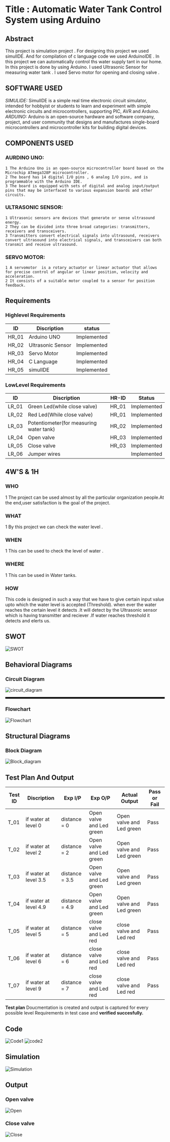 # Title : Automatic Water Tank Control System using Arduino

## Abstract 
This project is simulation project . For designing this project we used simulIDE. And for compilation of c language code we used ArduinoIDE . In this project we can automatically control ths water supply tant in our home. In this project is done by using Arduino. I used Ultrasonic Sensor for measuring water tank . I used Servo motor for opening and closing valve . 
## SOFTWARE USED
*SIMULIDE:*
SimulIDE is a simple real time electronic circuit simulator, intended for hobbyist or students to learn and experiment with simple electronic circuits and                      microcontrollers, supporting PIC, AVR and Arduino.
*ARDUINO:*
Arduino  is an open-source hardware and software company, project, and user community that designs and manufactures single-board microcontrollers and microcontroller            kits for building digital devices.
## COMPONENTS USED
### AURDINO UNO:
    1 The Arduino Uno is an open-source microcontroller board based on the Microchip ATmega328P microcontroller.
    2 The board has 14 digital I/O pins , 6 analog I/O pins, and is programmable with the Arduino IDE.
    3 The board is equipped with sets of digital and analog input/output pins that may be interfaced to various expansion boards and other circuits.
  ### ULTRASONIC SENSOR:
    1 Ultrasonic sensors are devices that generate or sense ultrasound energy. 
    2 They can be divided into three broad categories: transmitters, receivers and transceivers.
    3 Transmitters convert electrical signals into ultrasound, receivers convert ultrasound into electrical signals, and transceivers can both transmit and receive ultrasound.
 ### SERVO MOTOR: 
    1 A servomotor  is a rotary actuator or linear actuator that allows for precise control of angular or linear position, velocity and acceleration.
    2 It consists of a suitable motor coupled to a sensor for position feedback. 
## Requirements 
### Highlevel Requirements
|  ID  |   Discription  |status|
|------|----------------|------|
| HR_01| Arduino UNO    |Implemented|
| HR_02| Ultrasonic Sensor|Implemented|
| HR_03| Servo Motor |Implemented|
| HR_04| C Language |Implemented|
| HR_05| simulIDE |Implemented|

### LowLevel Requirements
|  ID  |   Discription  | HR-ID |Status|
|------|----------------|-------|------|
| LR_01|  Green Led(while close valve) | HR_01 |Implemented|
| LR_02|  Red Led(While close valve) | HR_01 |Implemented|
| LR_03|  Potentiometer(for measuring water tank) | HR_02 |Implemented|
| LR_04|  Open valve | HR_03|Implemented|
| LR_05|  Close valve| HR_03|Implemented|
| LR_06|  Jumper wires|     |Implemented|
## 4W'S & 1H 
### WHO
1 The project can be used almost by all the particular organization people.At the end,user satisfaction is the goal of the project.
### WHAT
1 By this project we can check the water level .
### WHEN
1 This can be used to check the level of water .
### WHERE
1  This can be used in Water tanks.
### HOW
This code is designed in such a way that we have to give certain input value upto which the water level is accepted (Threshold). when ever the water reaches the certain level it detects .It will detect by the Ultrasonic sensor which is having transmitter and reciever .If water reaches threshold it detects and elerts us.
## SWOT 
![SWOT](https://user-images.githubusercontent.com/98832647/157196123-3b721e22-e58e-4964-9243-95d4506527d1.png)
## Behavioral Diagrams
### Circuit Diagram
![circuit_diagram](https://user-images.githubusercontent.com/98832647/157040533-be914548-cc13-408b-8211-1b249f28dbf0.png)

<hr style="border:2px solid black">

### Flowchart
![Flowchart](https://user-images.githubusercontent.com/98832647/157054605-39babd6c-9b5c-4a20-940d-2adc26378d58.png)
## Structural Diagrams
### Block Diagram
![Block_diagram](https://user-images.githubusercontent.com/98832647/155829963-069490ff-8a31-412b-8353-048190e6a296.png)
## Test Plan And Output

|Test ID |   Discription      | Exp I/P |  Exp O/P     | Actual Output | Pass or Fail  |
|--------|--------------------|---------|--------------|---------------|---------------|
|  T_01  |  if water at level 0 |distance = 0|Open valve and Led green|Open valve and Led green|     Pass      |
|  T_02  |  if water at level 2 |distance = 2|Open valve and Led green|Open valve and Led green|     Pass      |
|  T_03  | if water at level 3.5|distance = 3.5|Open valve and Led green|Open valve and Led green|     Pass      |
|  T_04  | if water at level 4.9 |distance = 4.9|Open valve and Led green|Open valve and Led green|     Pass      |
|  T_05  | if water at level 5|distance = 5|close valve and Led red|close valve and Led red|     Pass      |
|  T_06  | if water at level 6|distance = 6|close valve and Led red|close valve and Led red|     Pass      |
|  T_07  | if water at level 9|distance = 7|close valve and Led red|close valve and Led red|     Pass      |

**Test plan** Doucmentation is created and output is captured for every possible level Requirements in test case and **verified succesfully.**
## Code
![Code1](https://user-images.githubusercontent.com/98832647/157169824-07fed75e-839a-4536-983e-29f31b2ac7ee.png)
![code2](https://user-images.githubusercontent.com/98832647/157169791-60c8026e-0c4f-499e-b7c7-b4b30cb4899b.png)
## Simulation 
![Simulation](https://user-images.githubusercontent.com/98832647/157172709-5624e750-6836-4b2c-932b-df021905af06.png)
## Output
### Open valve
![Open](https://user-images.githubusercontent.com/98832647/157172742-6d9bf415-04a5-48f5-9b92-bdc76d8c75b0.png)
### Close valve
![Close](https://user-images.githubusercontent.com/98832647/157172788-36fa9cc7-a015-46f2-940d-636f436d4d94.png)
